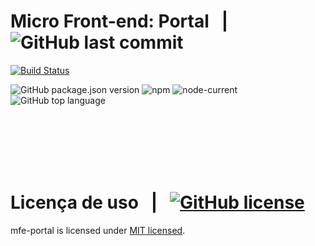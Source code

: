# Micro Front-end: Portal &nbsp; | &nbsp; ![GitHub last commit][commit-img]

[![Build Status](https://app.travis-ci.com/martins86/mfe-portal.svg?token=ifxsnzyowyXksHqjSXVp&branch=master)](https://app.travis-ci.com/martins86/mfe-portal)

<!-- [![Quality Gate Status](https://sonarcloud.io/api/project_badges/measure?project=martins86_mfe-portal&metric=alert_status)](https://sonarcloud.io/summary/new_code?id=martins86_mfe-portal) -->

![GitHub package.json version][version-img]
![npm][npm-img]
![node-current](https://img.shields.io/node/v/latest-version)
![GitHub top language][language-img]

<br>
<br>
<br>
<br>
<br>

# Licença de uso &nbsp; | &nbsp; [![GitHub license][license-img]][license-url]

mfe-portal is licensed under [MIT licensed](./LICENSE).

<!-- Markdown link & images -->

[open-gitpod-img]: https://gitpod.io/button/open-in-gitpod.svg
[open-gitpod-url]: https://www.gitpod.io/#https://github.com/martins86/mfe-portal
[version-img]: https://img.shields.io/github/package-json/v/martins86/mfe-portal
[language-img]: https://img.shields.io/github/languages/top/martins86/mfe-portal
[license-img]: https://img.shields.io/github/license/martins86/mfe-portal
[license-url]: https://github.com/martins86/nodejs-api-js-clean-code/blob/main/LICENSE
[travis-img]: https://app.travis-ci.com/martins86/mfe-portal.svg?branch=main
[travis-url]: https://app.travis-ci.com/martins86/mfe-portal
[commit-img]: https://img.shields.io/github/last-commit/martins86/mfe-portal
[npm-img]: https://img.shields.io/npm/v/npm
